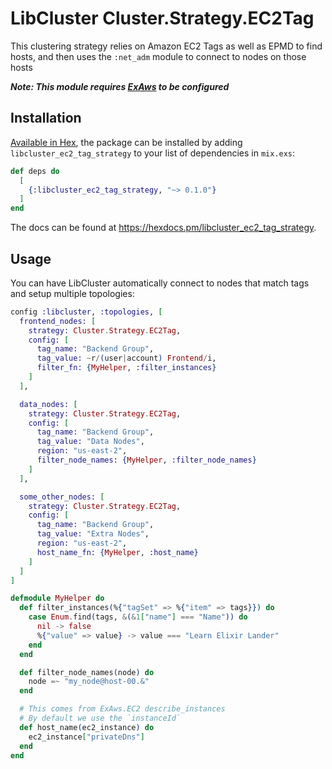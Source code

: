 # LibCluster Cluster.Strategy.EC2Tag
This clustering strategy relies on Amazon EC2 Tags as well as EPMD to find hosts, and then uses
the `:net_adm` module to connect to nodes on those hosts

***Note: This module requires [ExAws](https://github.com/ex-aws/ex_aws) to be configured***

## Installation

[Available in Hex](https://hex.pm/docs/libcluster_ec2_taag_strategy), the package can be installed
by adding `libcluster_ec2_tag_strategy` to your list of dependencies in `mix.exs`:

```elixir
def deps do
  [
    {:libcluster_ec2_tag_strategy, "~> 0.1.0"}
  ]
end
```

The docs can be found at <https://hexdocs.pm/libcluster_ec2_tag_strategy>.


## Usage
You can have LibCluster automatically connect to nodes that match tags and setup multiple
topologies:

```elixir
config :libcluster, :topologies, [
  frontend_nodes: [
    strategy: Cluster.Strategy.EC2Tag,
    config: [
      tag_name: "Backend Group",
      tag_value: ~r/(user|account) Frontend/i,
      filter_fn: {MyHelper, :filter_instances}
    ]
  ],

  data_nodes: [
    strategy: Cluster.Strategy.EC2Tag,
    config: [
      tag_name: "Backend Group",
      tag_value: "Data Nodes",
      region: "us-east-2",
      filter_node_names: {MyHelper, :filter_node_names}
    ]
  ],

  some_other_nodes: [
    strategy: Cluster.Strategy.EC2Tag,
    config: [
      tag_name: "Backend Group",
      tag_value: "Extra Nodes",
      region: "us-east-2",
      host_name_fn: {MyHelper, :host_name}
    ]
  ]
]
```

```elixir
defmodule MyHelper do
  def filter_instances(%{"tagSet" => %{"item" => tags}}) do
    case Enum.find(tags, &(&1["name"] === "Name")) do
      nil -> false
      %{"value" => value} -> value === "Learn Elixir Lander"
    end
  end

  def filter_node_names(node) do
    node =~ "my_node@host-00.&"
  end

  # This comes from ExAws.EC2 describe_instances
  # By default we use the `instanceId`
  def host_name(ec2_instance) do
    ec2_instance["privateDns"]
  end
end
```
